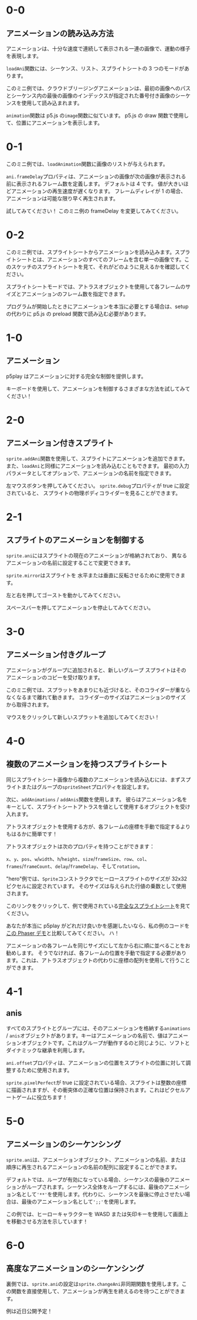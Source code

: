 # 0-0

## アニメーションの読み込み方法

アニメーションは、十分な速度で連続して表示される一連の画像で、運動の様子を表現します。

`loadAni`関数には、シーケンス、リスト、スプライトシートの 3 つのモードがあります。

このミニ例では、クラウドブリージングアニメーションは、最初の画像へのパスとシーケンス内の最後の画像のインデックスが指定された番号付き画像のシーケンスを使用して読み込まれます。

`animation`関数は p5.js の`image`関数に似ています。 p5.js の draw 関数で使用して、位置にアニメーションを表示します。

# 0-1

このミニ例では、`loadAnimation`関数に画像のリストが与えられます。

`ani.frameDelay`プロパティは、アニメーションの画像が次の画像が表示される前に表示されるフレーム数を定義します。 デフォルトは 4 です。 値が大きいほどアニメーションの再生速度が遅くなります。 フレームディレイが 1 の場合、アニメーションは可能な限り早く再生されます。

試してみてください！ このミニ例の frameDelay を変更してみてください。

# 0-2

このミニ例では、スプライトシートからアニメーションを読み込みます。スプライトシートとは、アニメーションのすべてのフレームを含む単一の画像です。このスケッチのスプライトシートを見て、それがどのように見えるかを確認してください。

スプライトシートモードでは、アトラスオブジェクトを使用して各フレームのサイズとアニメーションのフレーム数を指定できます。

プログラムが開始したときにアニメーションを本当に必要とする場合は、setup の代わりに p5.js の preload 関数で読み込む必要があります。

# 1-0

## アニメーション

p5play はアニメーションに対する完全な制御を提供します。

キーボードを使用して、アニメーションを制御するさまざまな方法を試してみてください！

# 2-0

## アニメーション付きスプライト

`sprite.addAni`関数を使用して、スプライトにアニメーションを追加できます。 また、`loadAni`と同様にアニメーションを読み込むこともできます。 最初の入力パラメータとしてオプションで、アニメーションの名前を指定できます。

左マウスボタンを押してみてください。
`sprite.debug`プロパティが true に設定されていると、
スプライトの物理ボディコライダーを見ることができます。

# 2-1

## スプライトのアニメーションを制御する

`sprite.ani`にはスプライトの現在のアニメーションが格納されており、
異なる
アニメーションの名前に設定することで変更できます。

`sprite.mirror`はスプライトを
水平または垂直に反転させるために使用できます。

左と右を押してゴーストを動かしてみてください。

スペースバーを押してアニメーションを停止してみてください。

# 3-0

## アニメーション付きグループ

アニメーションがグループに追加されると、新しいグループ スプライトはそのアニメーションのコピーを受け取ります。

このミニ例では、スプラットをあまりにも近づけると、そのコライダーが重ならなくなるまで離れて動きます。 コライダーのサイズはアニメーションのサイズから取得されます。

マウスをクリックして新しいスプラットを追加してみてください！

# 4-0

## 複数のアニメーションを持つスプライトシート

同じスプライトシート画像から複数のアニメーションを読み込むには、まずスプライトまたはグループの`spriteSheet`プロパティを設定します。

次に、`addAnimations` / `addAnis`関数を使用します。 彼らはアニメーション名をキーとして、スプライトシートアトラスを値として使用するオブジェクトを受け入れます。

アトラスオブジェクトを使用する方が、各フレームの座標を手動で指定するよりもはるかに簡単です！

アトラスオブジェクトは次のプロパティを持つことができます：

`x`、`y`、`pos`、`w`/`width`、`h`/`height`、`size`/`frameSize`、`row`、`col`、`frames`/`frameCount`、`delay`/`frameDelay`、そして`rotation`。

"hero"例では、`Sprite`コンストラクタでヒーロースプライトのサイズが 32x32 ピクセルに設定されています。 そのサイズは与えられた行値の乗数として使用されます。

このリンクをクリックして、例で使用されている[完全なスプライトシート](assets/questKid.png)を見てください。

あなたが本当に p5play がどれだけ良いかを感謝したいなら、私の例のコードを[この Phaser デモ](https://labs.phaser.io/view.html?src=src/animation/create%20animation%20from%20sprite%20sheet.js)と比較してみてください。 ハ！

アニメーションの各フレームを同じサイズにして左から右に順に並べることをお勧めします。 そうでなければ、各フレームの位置を手動で指定する必要があります。これは、アトラスオブジェクトの代わりに座標の配列を使用して行うことができます。

# 4-1

## anis

すべてのスプライトとグループには、そのアニメーションを格納する`animations` / `anis`オブジェクトがあります。キーはアニメーションの名前で、値はアニメーションオブジェクトです。これはグループが動作するのと同じように、ソフトとダイナミックな継承を利用します。

`ani.offset`プロパティは、アニメーションの位置をスプライトの位置に対して調整するために使用されます。

`sprite.pixelPerfect`が true に設定されている場合、スプライトは整数の座標に描画されますが、その衝突体の正確な位置は保持されます。これはピクセルアートゲームに役立ちます！

# 5-0

## アニメーションのシーケンシング

`sprite.ani`は、アニメーションオブジェクト、アニメーションの名前、または順序に再生されるアニメーションの名前の配列に設定することができます。

デフォルトでは、ループが有効になっている場合、シーケンスの最後のアニメーションがループされます。シーケンス全体をループするには、最後のアニメーション名として`'**'`を使用します。代わりに、シーケンスを最後に停止させたい場合は、最後のアニメーション名として`';;'`を使用します。

この例では、ヒーローキャラクターを WASD または矢印キーを使用して画面上を移動させる方法を示しています！

# 6-0

## 高度なアニメーションのシーケンシング

裏側では、`sprite.ani`の設定は`sprite.changeAni`非同期関数を使用します。この関数を直接使用して、アニメーションが再生を終えるのを待つことができます。

例は近日公開予定！
